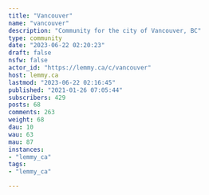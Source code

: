 ```yaml
---
title: "Vancouver" 
name: "vancouver"
description: "Community for the city of Vancouver, BC"
type: community
date: "2023-06-22 02:20:23"
draft: false
nsfw: false
actor_id: "https://lemmy.ca/c/vancouver"
host: lemmy.ca
lastmod: "2023-06-22 02:16:45"
published: "2021-01-26 07:05:44"
subscribers: 429
posts: 68
comments: 263
weight: 68
dau: 10
wau: 63
mau: 87
instances:
- "lemmy_ca"
tags: 
- "lemmy_ca"

---
```

